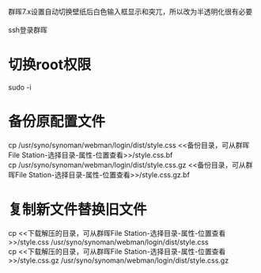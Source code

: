 群晖7.x设置自动切换壁纸后白色输入框显示和突兀，所以改为半透明化很有必要 <br>
<br>
ssh登录群晖  <br>
# 切换root权限 <br>
sudo -i <br>
# 备份原配置文件 <br>
cp /usr/syno/synoman/webman/login/dist/style.css <<备份目录，可从群晖File Station-选择目录-属性-位置查看>>/style.css.bf <br>
cp /usr/syno/synoman/webman/login/dist/style.css.gz <<备份目录，可从群晖File Station-选择目录-属性-位置查看>>/style.css.gz.bf <br>
# 复制新文件替换旧文件 <br>
cp <<下载解压的目录，可从群晖File Station-选择目录-属性-位置查看>>/style.css /usr/syno/synoman/webman/login/dist/style.css <br>
cp <<下载解压的目录，可从群晖File Station-选择目录-属性-位置查看>>/style.css.gz /usr/syno/synoman/webman/login/dist/style.css.gz

